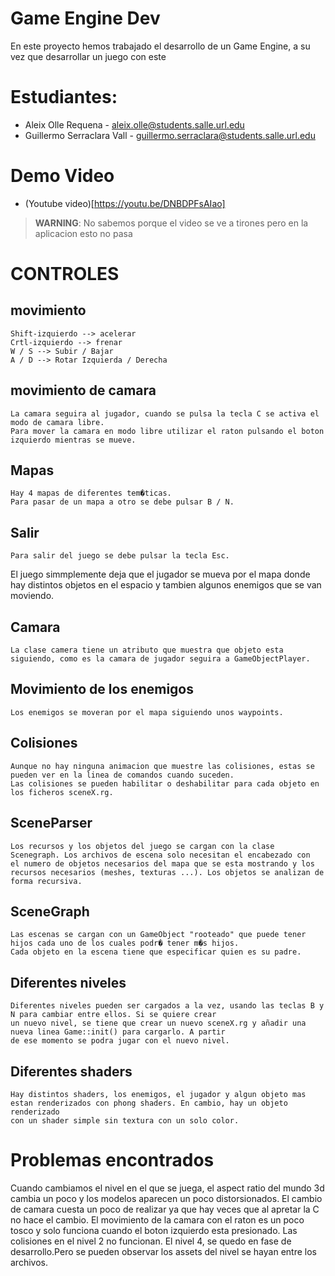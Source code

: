 # Game Engine Dev
En este proyecto hemos trabajado el desarrollo de un Game Engine, a su vez que desarrollar un juego con este

# Estudiantes:
- Aleix Olle Requena - aleix.olle@students.salle.url.edu
- Guillermo Serraclara Vall - guillermo.serraclara@students.salle.url.edu

# Demo Video

* (Youtube video)[https://youtu.be/DNBDPFsAIao]

> **WARNING**: No sabemos porque el video se ve a tirones pero en la aplicacion esto no pasa

# CONTROLES

## movimiento
	Shift-izquierdo --> acelerar
	Crtl-izquierdo --> frenar
	W / S --> Subir / Bajar
	A / D --> Rotar Izquierda / Derecha

## movimiento de camara
	La camara seguira al jugador, cuando se pulsa la tecla C se activa el modo de camara libre.
	Para mover la camara en modo libre utilizar el raton pulsando el boton izquierdo mientras se mueve.

## Mapas
	Hay 4 mapas de diferentes tem�ticas.
	Para pasar de un mapa a otro se debe pulsar B / N.

## Salir
	Para salir del juego se debe pulsar la tecla Esc.

El juego simmplemente deja que el jugador se mueva por el mapa donde hay distintos objetos en el espacio y tambien algunos enemigos que se van moviendo.

## Camara 
	La clase camera tiene un atributo que muestra que objeto esta siguiendo, como es la camara de jugador seguira a GameObjectPlayer.

## Movimiento de los enemigos
	Los enemigos se moveran por el mapa siguiendo unos waypoints.

## Colisiones
	Aunque no hay ninguna animacion que muestre las colisiones, estas se pueden ver en la linea de comandos cuando suceden.
	Las colisiones se pueden habilitar o deshabilitar para cada objeto en los ficheros sceneX.rg. 

## SceneParser
	Los recursos y los objetos del juego se cargan con la clase Scenegraph. Los archivos de escena solo necesitan el encabezado con 
	el numero de objetos necesarios del mapa que se esta mostrando y los recursos necesarios (meshes, texturas ...). Los objetos se analizan de forma recursiva.

## SceneGraph
	Las escenas se cargan con un GameObject "rooteado" que puede tener hijos cada uno de los cuales podr� tener m�s hijos. 
	Cada objeto en la escena tiene que especificar quien es su padre.


## Diferentes niveles
	Diferentes niveles pueden ser cargados a la vez, usando las teclas B y N para cambiar entre ellos. Si se quiere crear
	un nuevo nivel, se tiene que crear un nuevo sceneX.rg y añadir una nueva linea Game::init() para cargarlo. A partir 
	de ese momento se podra jugar con el nuevo nivel.

## Diferentes shaders
	Hay distintos shaders, los enemigos, el jugador y algun objeto mas estan renderizados con phong shaders. En cambio, hay un objeto renderizado
	con un shader simple sin textura con un solo color.



# Problemas encontrados
Cuando cambiamos el nivel en el que se juega, el aspect ratio del mundo 3d cambia un poco y los modelos aparecen un poco distorsionados.
El cambio de camara cuesta un poco de realizar ya que hay veces que al apretar la C no hace el cambio. El movimiento de la camara con el 
raton es un poco tosco y solo funciona cuando el boton izquierdo esta presionado.
Las colisiones en el nivel 2 no funcionan.
El nivel 4, se quedo en fase de desarrollo.Pero se pueden observar los assets del nivel se hayan entre los archivos.